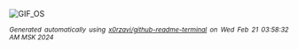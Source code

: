 <div align="justify">
<picture>
    <source media="(prefers-color-scheme: dark)" srcset="https://i.ibb.co/dt3C85R/output-gif.gif">
    <source media="(prefers-color-scheme: light)" srcset="https://i.ibb.co/dt3C85R/output-gif.gif">
    <img alt="GIF_OS" src="https://i.ibb.co/dt3C85R/output-gif.gif">
</picture>

<sub><i>Generated automatically using [x0rzavi/github-readme-terminal](https://github.com/x0rzavi/github-readme-terminal) on Wed Feb 21 03:58:32 AM MSK 2024</i></sub>

</div>

<!-- Image deletion URL: https://ibb.co/ypMvHQr/a4183b2266801b607ec2981793fdf5f4 -->